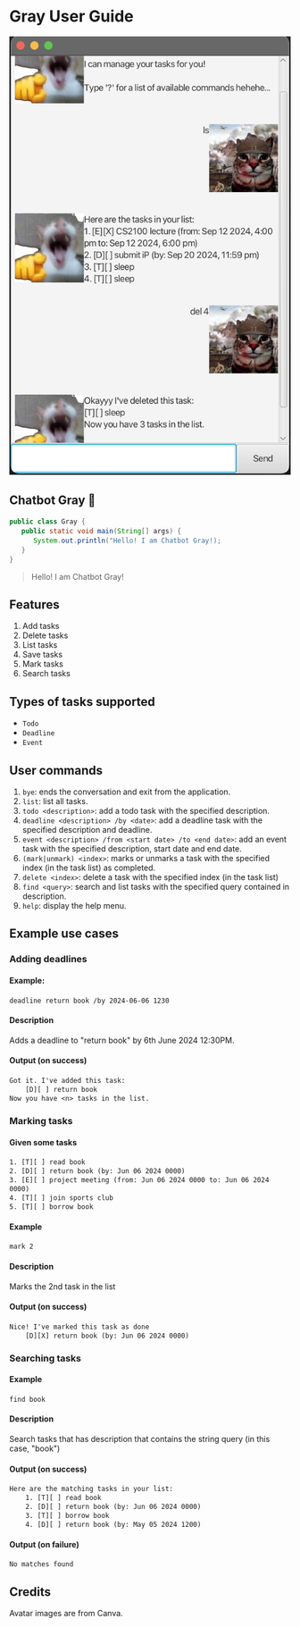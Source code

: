 # Gray User Guide

![An example image of the UI](Ui.png)

## Chatbot Gray 👋

```java
public class Gray {
   public static void main(String[] args) {
      System.out.println("Hello! I am Chatbot Gray!);
   }  
}
```

> Hello! I am Chatbot Gray!

## Features
1. Add tasks
2. Delete tasks
3. List tasks
4. Save tasks
5. Mark tasks
6. Search tasks

## Types of tasks supported
- `Todo`
- `Deadline`
- `Event`

## User commands
1. `bye`: ends the conversation and exit from the application.
2. `list`: list all tasks.
3. `todo <description>`: add a todo task with the specified description.
4. `deadline <description> /by <date>`: add a deadline task with the specified description and deadline.
5. `event <description> /from <start date> /to <end date>`: add an event task with the specified description, start date and end date.
6. `(mark|unmark) <index>`: marks or unmarks a task with the specified index (in the task list) as completed.
7. `delete <index>`: delete a task with the specified index (in the task list)
8. `find <query>`: search and list tasks with the specified query contained in description.
9. `help`: display the help menu.

## Example use cases

### Adding deadlines

#### Example:
```
deadline return book /by 2024-06-06 1230
```

#### Description
Adds a deadline to "return book" by 6th June 2024 12:30PM.

#### Output (on success)
```
Got it. I've added this task:
    [D][ ] return book
Now you have <n> tasks in the list.
```

### Marking tasks

#### Given some tasks
```
1. [T][ ] read book
2. [D][ ] return book (by: Jun 06 2024 0000)
3. [E][ ] project meeting (from: Jun 06 2024 0000 to: Jun 06 2024 0000)
4. [T][ ] join sports club
5. [T][ ] borrow book
```

#### Example
```
mark 2
```

#### Description
Marks the 2nd task in the list

#### Output (on success)
```
Nice! I've marked this task as done
    [D][X] return book (by: Jun 06 2024 0000)
```

### Searching tasks

#### Example
```
find book
```

#### Description
Search tasks that has description that contains the string query (in this case, "book")

#### Output (on success)
```
Here are the matching tasks in your list:
    1. [T][ ] read book
    2. [D][ ] return book (by: Jun 06 2024 0000)
    3. [T][ ] borrow book
    4. [D][ ] return book (by: May 05 2024 1200)
```

#### Output (on failure)
```
No matches found
```

## Credits
Avatar images are from Canva.